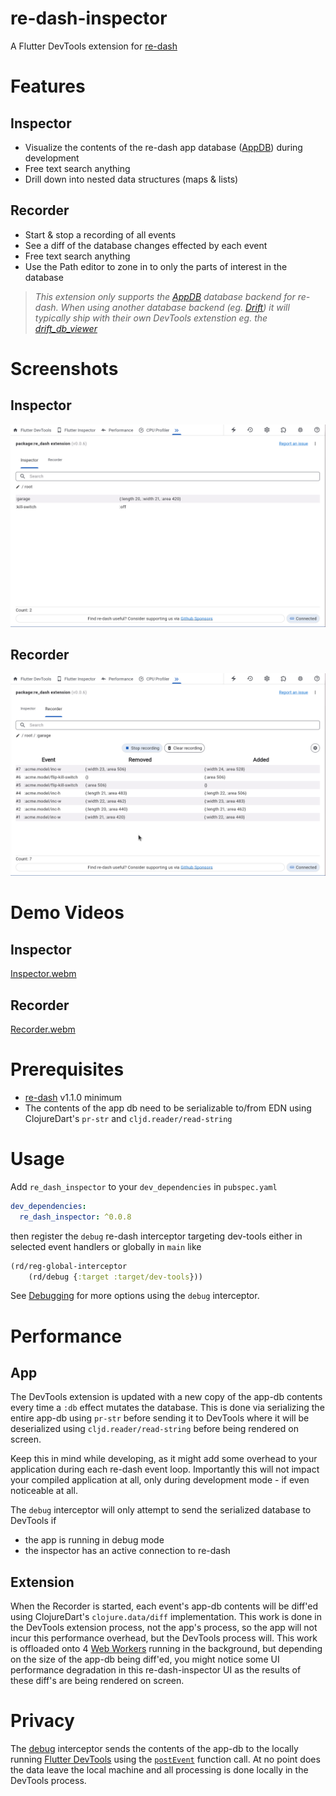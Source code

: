 # re-dash-inspector

A Flutter DevTools extension for [re-dash](https://github.com/htihospitality/re-dash)

# Features

## Inspector

- Visualize the contents of the re-dash app database ([AppDB](https://github.com/htihospitality/re-dash/blob/main/doc/04-databases.md#appdb)) during development
- Free text search anything
- Drill down into nested data structures (maps & lists)

## Recorder

- Start & stop a recording of all events
- See a diff of the database changes effected by each event
- Free text search anything
- Use the Path editor to zone in to only the parts of interest in the database


> _This extension only supports the [AppDB](https://github.com/htihospitality/re-dash/blob/main/doc/04-databases.md#appdb) database backend for re-dash. When using another database backend (eg. [Drift](https://github.com/htihospitality/re-dash/blob/main/doc/04-databases.md#drift)) it will typically ship with their own DevTools extenstion eg. the [drift_db_viewer](https://drift.simonbinder.eu/docs/community_tools/#drift_db_viewer)_

# Screenshots

## Inspector

![inspector](https://raw.githubusercontent.com/htihospitality/re-dash-inspector/main/doc/images/inspector.png)

## Recorder

![recorder](https://raw.githubusercontent.com/htihospitality/re-dash-inspector/main/doc/images/recorder.png)

# Demo Videos

## Inspector

[Inspector.webm](https://github.com/user-attachments/assets/35d1258a-c82d-4f36-ae60-725c27892afa)

## Recorder

[Recorder.webm](https://github.com/user-attachments/assets/eca39e8a-4985-41b0-ad8c-9e99b13a9196)


# Prerequisites

- [re-dash](https://github.com/htihospitality/re-dash) v1.1.0 minimum
- The contents of the app db need to be serializable to/from EDN using ClojureDart's `pr-str` and `cljd.reader/read-string`

# Usage

Add `re_dash_inspector` to your `dev_dependencies` in `pubspec.yaml`

```yaml
dev_dependencies:
  re_dash_inspector: ^0.0.8
```

then register the `debug` re-dash interceptor targeting dev-tools either in selected event handlers or globally in `main` like

```clojure
(rd/reg-global-interceptor
    (rd/debug {:target :target/dev-tools}))
```

See [Debugging](https://github.com/htihospitality/re-dash/blob/main/doc/02-debugging.md#the-debug-interceptor) for more options using the `debug` interceptor.

# Performance

## App

The DevTools extension is updated with a new copy of the app-db contents every time a `:db` effect mutates the database. This is done via serializing the entire app-db using `pr-str` before sending it to DevTools where it will be deserialized using `cljd.reader/read-string` before being rendered on screen.

Keep this in mind while developing, as it might add some overhead to your application during each re-dash event loop. Importantly this will not impact your compiled application at all, only during development mode - if even noticeable at all.

The `debug` interceptor will only attempt to send the serialized database to DevTools if

- the app is running in debug mode
- the inspector has an active connection to re-dash

## Extension

When the Recorder is started, each event's app-db contents will be diff'ed using ClojureDart's `clojure.data/diff` implementation. This work is done in the DevTools extension process, not the app's process, so the app will not incur this performance overhead, but the DevTools process will. This work is offloaded onto 4 [Web Workers](https://developer.mozilla.org/en-US/docs/Web/API/Web_Workers_API/Using_web_workers) running in the background, but depending on the size of the app-db being diff'ed, you might notice some UI performance degradation in this re-dash-inspector UI as the results of these diff's are being rendered on screen.

# Privacy

The [debug](https://github.com/htihospitality/re-dash/blob/main/doc/02-debugging.md) interceptor sends the contents of the app-db to the locally running [Flutter DevTools](https://docs.flutter.dev/tools/devtools) using the [`postEvent`](https://api.flutter.dev/flutter/dart-developer/postEvent.html) function call. At no point does the data leave the local machine and all processing is done locally in the DevTools process.
